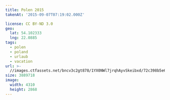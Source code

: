 ```yaml
---
title: Polen 2015
takenAt: '2015-09-07T07:19:02.000Z'

license: CC BY-ND 3.0
geo:
  lat: 54.102333
  lng: 22.0885
tags:
  - polen
  - poland
  - urlaub
  - vacation
url: >-
  //images.ctfassets.net/bncv3c2gt878/1YX0NWl7jrqhAyvSkeibxd/72c398b5e699a56686434c056eabeffa/polen-2015_25328795643_o
size: 3889718
image:
  width: 4310
  height: 2868
---
```

